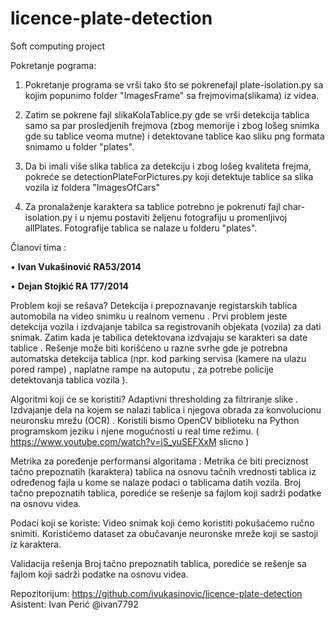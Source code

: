 # licence-plate-detection
Soft computing project

Pokretanje pograma:
1. Pokretanje programa se vrši tako što se pokrenefajl plate-isolation.py sa kojim popunimo folder "ImagesFrame" sa frejmovima(slikama) iz videa. 

2. Zatim se pokrene fajl slikaKolaTablice.py gde se vrši detekcija tablica samo sa par prosledjenih frejmova (zbog memorije i zbog lošeg snimka gde su tablice veoma mutne) i detektovane tablice kao sliku png formata snimamo u folder "plates".

3. Da bi imali više slika tablica za detekciju i zbog lošeg kvaliteta frejma, pokreće se detectionPlateForPictures.py
koji detektuje tablice sa slika vozila iz foldera "ImagesOfCars"

4. Za pronalaženje karaktera sa tablice potrebno je pokrenuti fajl char-isolation.py i u njemu postaviti željenu fotografiju u promenljivoj allPlates. Fotografije tablica se nalaze u folderu "plates". 

Članovi tima :
<p> •	<b>Ivan Vukašinović RA53/2014 </b> </p>
<p> •	<b>Dejan Stojkić RA 177/2014 </b> </p>

Problem koji se rešava?
Detekcija i prepoznavanje registarskih tablica automobila na video snimku u realnom vemenu . Prvi problem jeste detekcija vozila i izdvajanje tabilca sa registrovanih objekata (vozila) za dati snimak. Zatim kada je tabilica detektovana izdvajaju se karakteri sa date tablice .
Rešenje može biti korišćeno u razne svrhe gde je potrebna automatska detekcija tablica (npr. kod parking servisa (kamere na ulazu pored rampe) , naplatne rampe na autoputu , za potrebe policije detektovanja tablica vozila ).

Algoritmi koji će se koristiti?
Adaptivni thresholding za filtriranje slike . Izdvajanje dela na kojem se nalazi tablica i njegova obrada za konvolucionu neuronsku mrežu (OCR) .
Koristili bismo OpenCV biblioteku na Python programskom jeziku i njene mogućnosti u real time režimu. ( https://www.youtube.com/watch?v=iS_yuSEFXxM slicno )

Metrika za poređenje performansi algoritama :
Metrika će biti preciznost tačno prepoznatih (karaktera) tablica na osnovu tačnih vrednosti tablica iz određenog fajla u kome se nalaze podaci o tablicama datih vozila. Broj tačno prepoznatih tablica, porediće se rešenje sa fajlom koji sadrži podatke na osnovu videa.

Podaci koji se koriste:
Video snimak koji ćemo koristiti pokušaćemo ručno snimiti. Koristićemo dataset za obučavanje neuronske mreže koji se sastoji iz karaktera.

Validacija rešenja
Broj tačno prepoznatih tablica, porediće se rešenje sa fajlom koji sadrži podatke na osnovu videa.

Repozitorijum: https://github.com/ivukasinovic/licence-plate-detection
Asistent: Ivan Perić @ivan7792
